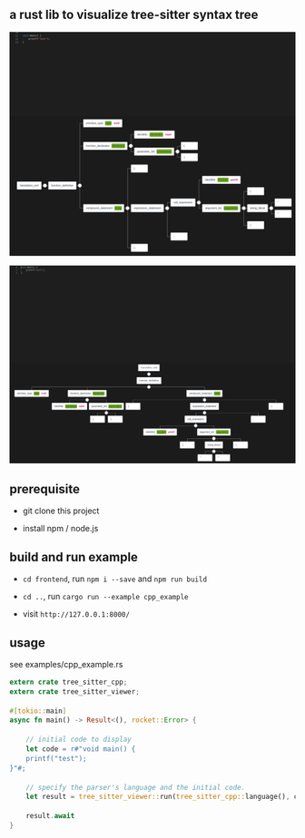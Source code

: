 ## a rust lib to visualize tree-sitter syntax tree

![Screenshot 1](screenshot1.png)

![Screenshot 2](screenshot2.png)

## prerequisite

* git clone this project

* install npm / node.js

## build and run example

* `cd frontend`, run `npm i --save` and `npm run build`

* `cd ..`, run `cargo run --example cpp_example`

* visit `http://127.0.0.1:8000/`

## usage

see examples/cpp_example.rs

```rust
extern crate tree_sitter_cpp;
extern crate tree_sitter_viewer;

#[tokio::main]
async fn main() -> Result<(), rocket::Error> {

    // initial code to display
    let code = r#"void main() {
    printf("test");
}"#;

    // specify the parser's language and the initial code.
    let result = tree_sitter_viewer::run(tree_sitter_cpp::language(), code );

    result.await
}

```